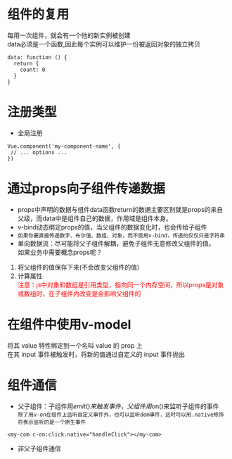 # 组件的复用
每用一次组件，就会有一个他的新实例被创建  
data必须是一个函数,因此每个实例可以维护一份被返回对象的独立拷贝
```
data: function () {
  return {
    count: 0
  }
}
```
# 注册类型
 * 全局注册
 ```
 Vue.component('my-component-name', {
  // ... options ...
})
```
# 通过props向子组件传递数据
* props中声明的数据与组件data函数return的数据主要区别就是props的来自父级，而data中是组件自己的数据，作用域是组件本身。  
* v-bind动态绑定props的值，当父组件的数据变化时，也会传给子组件
* `如果你要直接传递数字、布尔值、数组、对象，而不使用v-bind，传递的仅仅只是字符串`
* 单向数据流：尽可能将父子组件解耦，避免子组件无意修改父组件的值。  
如果业务中需要概念props呢？  
1. 将父组件的值保存下来(不会改变父组件的值)
2. 计算属性  
<font color="red">注意：js中对象和数组是引用类型，指向同一个内存空间，所以props是对象或数组时，在子组件内改变是会影响父组件的</font>

# 在组件中使用v-model

将其 value 特性绑定到一个名叫 value 的 prop 上  
在其 input 事件被触发时，将新的值通过自定义的 input 事件抛出

# 组件通信 
* 父子组件：子组件用$emit()来触发事件，父组件用$on()来监听子组件的事件  
`除了用v-on在组件上监听自定义事件外，也可以监听dom事件，这时可以用.native修饰符表示监听的是一个原生事件`   
```
<my-com c-on:click.native="handleClick"></my-com>
```
* 非父子组件通信
